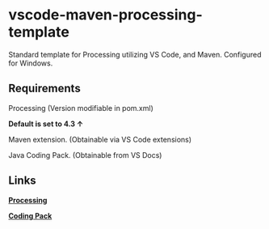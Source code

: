 # vscode-maven-processing-template

Standard template for Processing utilizing VS Code, and Maven. Configured for Windows.

## Requirements
Processing (Version modifiable in pom.xml)

**Default is set to 4.3 ↑**

Maven extension. (Obtainable via VS Code extensions)

Java Coding Pack. (Obtainable from VS Docs)

## Links

[**Processing**](https://processing.org/download)

[**Coding Pack**](https://code.visualstudio.com/docs/java/java-tutorial)

